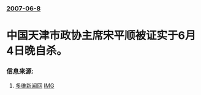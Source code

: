 ### [2007-06-8](/news/2007/06/8/index.md)

##### 
# 中国天津市政协主席宋平顺被证实于6月4日晚自杀。




### 信息来源:

1. [多维新闻网](https://archive.is/20130425094045/http://www4.chinesenewsnet.com/gb/MainNews/SinoNews/Mainland/2007_6_8_15_14_25_396.html) [IMG](https://archive.is/hhxf1/5b37ae15c2842f7db8687b396c131c6ab14976b4.jpg)
